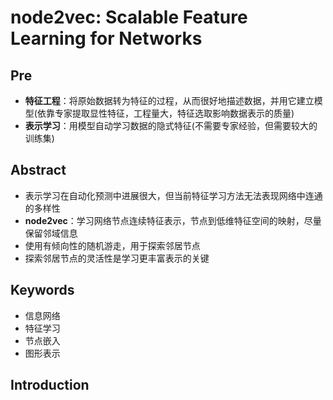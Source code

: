 # node2vec: Scalable Feature Learning for Networks

## Pre
- **特征工程**：将原始数据转为特征的过程，从而很好地描述数据，并用它建立模型(依靠专家提取显性特征，工程量大，特征选取影响数据表示的质量)
- **表示学习**：用模型自动学习数据的隐式特征(不需要专家经验，但需要较大的训练集)

## Abstract
- 表示学习在自动化预测中进展很大，但当前特征学习方法无法表现网络中连通的多样性
- **node2vec**：学习网络节点连续特征表示，节点到低维特征空间的映射，尽量保留邻域信息
- 使用有倾向性的随机游走，用于探索邻居节点
- 探索邻居节点的灵活性是学习更丰富表示的关键

## Keywords
- 信息网络
- 特征学习
- 节点嵌入
- 图形表示

## Introduction
